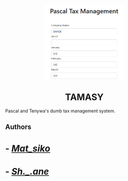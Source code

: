 
<img align = "center" class="center" style = "display: block; margin-left: auto; margin-right: auto; width: 50%;" src = "https://github.com/smackict/tamasy/blob/main/demo.png">

#                                                                 <h1 align = "center">TAMASY</h1>

Pascal and Tenywa's dumb tax management system.




## Authors

# - [*Mat_siko*](https://www.github.com/alvin-am)
# - [*Sh._.ane*](https://www.github.com/qCokieq)



